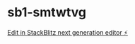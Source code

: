 # sb1-smtwtvg

[Edit in StackBlitz next generation editor ⚡️](https://stackblitz.com/~/github.com/izicompte/sb1-smtwtvg)